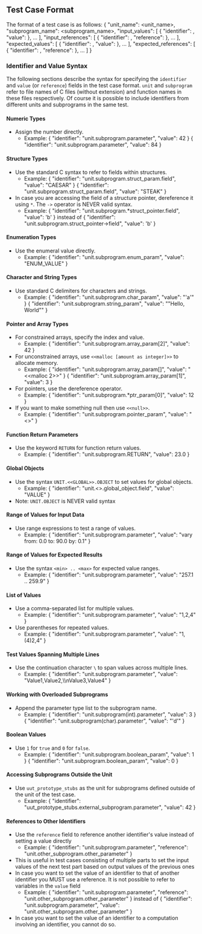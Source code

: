## Test Case Format
The format of a test case is as follows:
{
    "unit_name": <unit_name>,
    "subprogram_name": <subprogram_name>,
    "input_values": [
        { "identifier": <identifier>, "value": <value> },
        ...
    ],
    "input_references": [
        { "identifier": <identifier>, "reference": <identifier> },
        ...
    ],
    "expected_values": [
        { "identifier": <identifier>, "value": <value> },
        ...
    ],
    "expected_references": [
        { "identifier": <identifier>, "reference": <identifier> },
        ...
    ]
}

### Identifier and Value Syntax
The following sections describe the syntax for specifying the `identifier` and `value` (or `reference`) fields in the test case format. `unit` and `subprogram` refer to file names of C files (without extension) and function names in these files respectively. Of course it is possible to include identifiers from different units and subprograms in the same test.

#### Numeric Types
- Assign the number directly.
  - Example:
    { "identifier": "unit.subprogram.parameter", "value": 42 }
    { "identifier": "unit.subprogram.parameter", "value": 84 }

#### Structure Types
- Use the standard C syntax to refer to fields within structures.
  - Example:
    { "identifier": "unit.subprogram.struct_param.field", "value": "CAESAR" }
    { "identifier": "unit.subprogram.struct_param.field", "value": "STEAK" }
- In case you are accessing the field of a structure pointer, dereference it using `*`. The `->` operator is NEVER valid syntax.
  - Example:
    { "identifier": "unit.subprogram.*struct_pointer.field", "value": 'b' }
    instead of
    { "identifier": "unit.subprogram.struct_pointer->field", "value": 'b' }

#### Enumeration Types
- Use the enumeral value directly.
  - Example:
    { "identifier": "unit.subprogram.enum_param", "value": "ENUM_VALUE" }

#### Character and String Types
- Use standard C delimiters for characters and strings.
  - Example:
    { "identifier": "unit.subprogram.char_param", "value": "'a'" }
    { "identifier": "unit.subprogram.string_param", "value": "\"Hello, World\"" }

#### Pointer and Array Types
- For constrained arrays, specify the index and value.
  - Example:
    { "identifier": "unit.subprogram.array_param[2]", "value": 42 }
- For unconstrained arrays, use `<<malloc [amount as integer]>>` to allocate memory.
  - Example:
    { "identifier": "unit.subprogram.array_param[]", "value": "<<malloc 2>>" }
    { "identifier": "unit.subprogram.array_param[1]", "value": 3 }
- For pointers, use the dereference operator.
  - Example:
    { "identifier": "unit.subprogram.*ptr_param[0]", "value": 12 }
- If you want to make something null then use `<<null>>`.
  - Example:
    { "identifier": "unit.subprogram.pointer_param", "value": "<<null>>" }

#### Function Return Parameters
- Use the keyword `RETURN` for function return values.
  - Example:
    { "identifier": "unit.subprogram.RETURN", "value": 23.0 }

#### Global Objects
- Use the syntax `UNIT.<<GLOBAL>>.OBJECT` to set values for global objects.
  - Example:
    { "identifier": "unit.<<GLOBAL>>.global_object.field", "value": "VALUE" }
- Note: `UNIT.OBJECT` is NEVER valid syntax

#### Range of Values for Input Data
- Use range expressions to test a range of values.
  - Example:
    { "identifier": "unit.subprogram.parameter", "value": "vary from: 0.0 to: 90.0 by: 0.1" }

#### Range of Values for Expected Results
- Use the syntax `<min> .. <max>` for expected value ranges.
  - Example:
    { "identifier": "unit.subprogram.parameter", "value": "257.1 .. 259.9" }

#### List of Values
- Use a comma-separated list for multiple values.
  - Example:
    { "identifier": "unit.subprogram.parameter", "value": "1,2,4" }
- Use parentheses for repeated values.
  - Example:
    { "identifier": "unit.subprogram.parameter", "value": "1,(4)2,4" }

#### Test Values Spanning Multiple Lines
- Use the continuation character `\` to span values across multiple lines.
  - Example:
    { "identifier": "unit.subprogram.parameter", "value": "Value1,Value2,\\\nValue3,Value4" }

#### Working with Overloaded Subprograms
- Append the parameter type list to the subprogram name.
  - Example:
    { "identifier": "unit.subprogram(int).parameter", "value": 3 }
    { "identifier": "unit.subprogram(char).parameter", "value": "'d'" }

#### Boolean Values
- Use `1` for `true` and `0` for `false`.
  - Example:
    { "identifier": "unit.subprogram.boolean_param", "value": 1 }
    { "identifier": "unit.subprogram.boolean_param", "value": 0 }

#### Accessing Subprograms Outside the Unit
- Use `uut_prototype_stubs` as the unit for subprograms defined outside of the unit of the test case.
  - Example:
    { "identifier": "uut_prototype_stubs.external_subprogram.parameter", "value": 42 }

#### References to Other Identifiers
- Use the `reference` field to reference another identifier's value instead of setting a value directly
  - Example:
    { "identifier": "unit.subprogram.parameter", "reference": "unit.other_subprogram.other_parameter" }
- This is useful in test cases consisting of multiple parts to set the input values of the next test part based on output values of the previous ones
- In case you want to set the value of an identifier to that of another identifier you MUST use a reference. It is not possible to refer to variables in the `value` field
  - Example:
    { "identifier": "unit.subprogram.parameter", "reference": "unit.other_subprogram.other_parameter" }
    instead of
    { "identifier": "unit.subprogram.parameter", "value": "unit.other_subprogram.other_parameter" }
- In case you want to set the value of an identifier to a computation involving an identifier, you cannot do so.